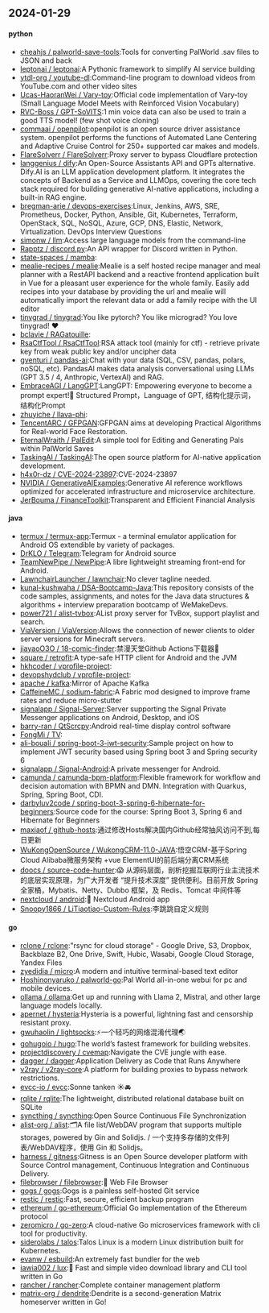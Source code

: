 ## 2024-01-29

#### python
* [cheahjs / palworld-save-tools](https://github.com/cheahjs/palworld-save-tools):Tools for converting PalWorld .sav files to JSON and back
* [leptonai / leptonai](https://github.com/leptonai/leptonai):A Pythonic framework to simplify AI service building
* [ytdl-org / youtube-dl](https://github.com/ytdl-org/youtube-dl):Command-line program to download videos from YouTube.com and other video sites
* [Ucas-HaoranWei / Vary-toy](https://github.com/Ucas-HaoranWei/Vary-toy):Official code implementation of Vary-toy (Small Language Model Meets with Reinforced Vision Vocabulary)
* [RVC-Boss / GPT-SoVITS](https://github.com/RVC-Boss/GPT-SoVITS):1 min voice data can also be used to train a good TTS model! (few shot voice cloning)
* [commaai / openpilot](https://github.com/commaai/openpilot):openpilot is an open source driver assistance system. openpilot performs the functions of Automated Lane Centering and Adaptive Cruise Control for 250+ supported car makes and models.
* [FlareSolverr / FlareSolverr](https://github.com/FlareSolverr/FlareSolverr):Proxy server to bypass Cloudflare protection
* [langgenius / dify](https://github.com/langgenius/dify):An Open-Source Assistants API and GPTs alternative. Dify.AI is an LLM application development platform. It integrates the concepts of Backend as a Service and LLMOps, covering the core tech stack required for building generative AI-native applications, including a built-in RAG engine.
* [bregman-arie / devops-exercises](https://github.com/bregman-arie/devops-exercises):Linux, Jenkins, AWS, SRE, Prometheus, Docker, Python, Ansible, Git, Kubernetes, Terraform, OpenStack, SQL, NoSQL, Azure, GCP, DNS, Elastic, Network, Virtualization. DevOps Interview Questions
* [simonw / llm](https://github.com/simonw/llm):Access large language models from the command-line
* [Rapptz / discord.py](https://github.com/Rapptz/discord.py):An API wrapper for Discord written in Python.
* [state-spaces / mamba](https://github.com/state-spaces/mamba):
* [mealie-recipes / mealie](https://github.com/mealie-recipes/mealie):Mealie is a self hosted recipe manager and meal planner with a RestAPI backend and a reactive frontend application built in Vue for a pleasant user experience for the whole family. Easily add recipes into your database by providing the url and mealie will automatically import the relevant data or add a family recipe with the UI editor
* [tinygrad / tinygrad](https://github.com/tinygrad/tinygrad):You like pytorch? You like micrograd? You love tinygrad! ❤️
* [bclavie / RAGatouille](https://github.com/bclavie/RAGatouille):
* [RsaCtfTool / RsaCtfTool](https://github.com/RsaCtfTool/RsaCtfTool):RSA attack tool (mainly for ctf) - retrieve private key from weak public key and/or uncipher data
* [gventuri / pandas-ai](https://github.com/gventuri/pandas-ai):Chat with your data (SQL, CSV, pandas, polars, noSQL, etc). PandasAI makes data analysis conversational using LLMs (GPT 3.5 / 4, Anthropic, VertexAI) and RAG.
* [EmbraceAGI / LangGPT](https://github.com/EmbraceAGI/LangGPT):LangGPT: Empowering everyone to become a prompt expert!🚀 Structured Prompt，Language of GPT, 结构化提示词，结构化Prompt
* [zhuyiche / llava-phi](https://github.com/zhuyiche/llava-phi):
* [TencentARC / GFPGAN](https://github.com/TencentARC/GFPGAN):GFPGAN aims at developing Practical Algorithms for Real-world Face Restoration.
* [EternalWraith / PalEdit](https://github.com/EternalWraith/PalEdit):A simple tool for Editing and Generating Pals within PalWorld Saves
* [TaskingAI / TaskingAI](https://github.com/TaskingAI/TaskingAI):The open source platform for AI-native application development.
* [h4x0r-dz / CVE-2024-23897](https://github.com/h4x0r-dz/CVE-2024-23897):CVE-2024-23897
* [NVIDIA / GenerativeAIExamples](https://github.com/NVIDIA/GenerativeAIExamples):Generative AI reference workflows optimized for accelerated infrastructure and microservice architecture.
* [JerBouma / FinanceToolkit](https://github.com/JerBouma/FinanceToolkit):Transparent and Efficient Financial Analysis

#### java
* [termux / termux-app](https://github.com/termux/termux-app):Termux - a terminal emulator application for Android OS extendible by variety of packages.
* [DrKLO / Telegram](https://github.com/DrKLO/Telegram):Telegram for Android source
* [TeamNewPipe / NewPipe](https://github.com/TeamNewPipe/NewPipe):A libre lightweight streaming front-end for Android.
* [LawnchairLauncher / lawnchair](https://github.com/LawnchairLauncher/lawnchair):No clever tagline needed.
* [kunal-kushwaha / DSA-Bootcamp-Java](https://github.com/kunal-kushwaha/DSA-Bootcamp-Java):This repository consists of the code samples, assignments, and notes for the Java data structures & algorithms + interview preparation bootcamp of WeMakeDevs.
* [power721 / alist-tvbox](https://github.com/power721/alist-tvbox):AList proxy server for TvBox, support playlist and search.
* [ViaVersion / ViaVersion](https://github.com/ViaVersion/ViaVersion):Allows the connection of newer clients to older server versions for Minecraft servers.
* [jiayaoO3O / 18-comic-finder](https://github.com/jiayaoO3O/18-comic-finder):禁漫天堂Github Actions下载器🧘
* [square / retrofit](https://github.com/square/retrofit):A type-safe HTTP client for Android and the JVM
* [hkhcoder / vprofile-project](https://github.com/hkhcoder/vprofile-project):
* [devopshydclub / vprofile-project](https://github.com/devopshydclub/vprofile-project):
* [apache / kafka](https://github.com/apache/kafka):Mirror of Apache Kafka
* [CaffeineMC / sodium-fabric](https://github.com/CaffeineMC/sodium-fabric):A Fabric mod designed to improve frame rates and reduce micro-stutter
* [signalapp / Signal-Server](https://github.com/signalapp/Signal-Server):Server supporting the Signal Private Messenger applications on Android, Desktop, and iOS
* [barry-ran / QtScrcpy](https://github.com/barry-ran/QtScrcpy):Android real-time display control software
* [FongMi / TV](https://github.com/FongMi/TV):
* [ali-bouali / spring-boot-3-jwt-security](https://github.com/ali-bouali/spring-boot-3-jwt-security):Sample project on how to implement JWT security based using Spring boot 3 and Spring security 6
* [signalapp / Signal-Android](https://github.com/signalapp/Signal-Android):A private messenger for Android.
* [camunda / camunda-bpm-platform](https://github.com/camunda/camunda-bpm-platform):Flexible framework for workflow and decision automation with BPMN and DMN. Integration with Quarkus, Spring, Spring Boot, CDI.
* [darbyluv2code / spring-boot-3-spring-6-hibernate-for-beginners](https://github.com/darbyluv2code/spring-boot-3-spring-6-hibernate-for-beginners):Source code for the course: Spring Boot 3, Spring 6 and Hibernate for Beginners
* [maxiaof / github-hosts](https://github.com/maxiaof/github-hosts):通过修改Hosts解决国内Github经常抽风访问不到,每日更新
* [WuKongOpenSource / WukongCRM-11.0-JAVA](https://github.com/WuKongOpenSource/WukongCRM-11.0-JAVA):悟空CRM-基于Spring Cloud Alibaba微服务架构 +vue ElementUI的前后端分离CRM系统
* [doocs / source-code-hunter](https://github.com/doocs/source-code-hunter):😱 从源码层面，剖析挖掘互联网行业主流技术的底层实现原理，为广大开发者 “提升技术深度” 提供便利。目前开放 Spring 全家桶，Mybatis、Netty、Dubbo 框架，及 Redis、Tomcat 中间件等
* [nextcloud / android](https://github.com/nextcloud/android):📱 Nextcloud Android app
* [Snoopy1866 / LiTiaotiao-Custom-Rules](https://github.com/Snoopy1866/LiTiaotiao-Custom-Rules):李跳跳自定义规则

#### go
* [rclone / rclone](https://github.com/rclone/rclone):"rsync for cloud storage" - Google Drive, S3, Dropbox, Backblaze B2, One Drive, Swift, Hubic, Wasabi, Google Cloud Storage, Yandex Files
* [zyedidia / micro](https://github.com/zyedidia/micro):A modern and intuitive terminal-based text editor
* [Hoshinonyaruko / palworld-go](https://github.com/Hoshinonyaruko/palworld-go):Pal World all-in-one webui for pc and mobile devices.
* [ollama / ollama](https://github.com/ollama/ollama):Get up and running with Llama 2, Mistral, and other large language models locally.
* [apernet / hysteria](https://github.com/apernet/hysteria):Hysteria is a powerful, lightning fast and censorship resistant proxy.
* [gwuhaolin / lightsocks](https://github.com/gwuhaolin/lightsocks):⚡️一个轻巧的网络混淆代理🌏
* [gohugoio / hugo](https://github.com/gohugoio/hugo):The world’s fastest framework for building websites.
* [projectdiscovery / cvemap](https://github.com/projectdiscovery/cvemap):Navigate the CVE jungle with ease.
* [dagger / dagger](https://github.com/dagger/dagger):Application Delivery as Code that Runs Anywhere
* [v2ray / v2ray-core](https://github.com/v2ray/v2ray-core):A platform for building proxies to bypass network restrictions.
* [evcc-io / evcc](https://github.com/evcc-io/evcc):Sonne tanken ☀️🚘
* [rqlite / rqlite](https://github.com/rqlite/rqlite):The lightweight, distributed relational database built on SQLite
* [syncthing / syncthing](https://github.com/syncthing/syncthing):Open Source Continuous File Synchronization
* [alist-org / alist](https://github.com/alist-org/alist):🗂️A file list/WebDAV program that supports multiple storages, powered by Gin and Solidjs. / 一个支持多存储的文件列表/WebDAV程序，使用 Gin 和 Solidjs。
* [harness / gitness](https://github.com/harness/gitness):Gitness is an Open Source developer platform with Source Control management, Continuous Integration and Continuous Delivery.
* [filebrowser / filebrowser](https://github.com/filebrowser/filebrowser):📂 Web File Browser
* [gogs / gogs](https://github.com/gogs/gogs):Gogs is a painless self-hosted Git service
* [restic / restic](https://github.com/restic/restic):Fast, secure, efficient backup program
* [ethereum / go-ethereum](https://github.com/ethereum/go-ethereum):Official Go implementation of the Ethereum protocol
* [zeromicro / go-zero](https://github.com/zeromicro/go-zero):A cloud-native Go microservices framework with cli tool for productivity.
* [siderolabs / talos](https://github.com/siderolabs/talos):Talos Linux is a modern Linux distribution built for Kubernetes.
* [evanw / esbuild](https://github.com/evanw/esbuild):An extremely fast bundler for the web
* [iawia002 / lux](https://github.com/iawia002/lux):👾 Fast and simple video download library and CLI tool written in Go
* [rancher / rancher](https://github.com/rancher/rancher):Complete container management platform
* [matrix-org / dendrite](https://github.com/matrix-org/dendrite):Dendrite is a second-generation Matrix homeserver written in Go!
